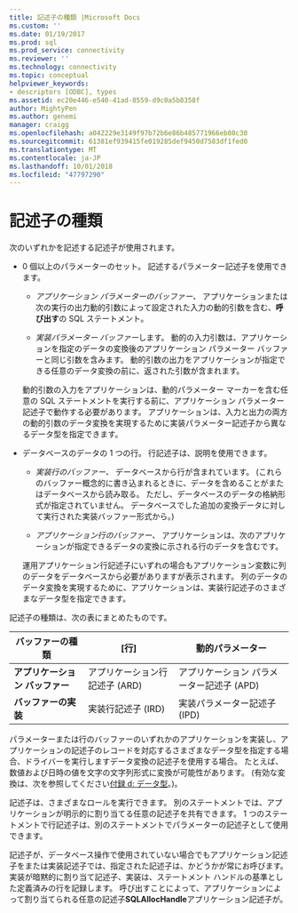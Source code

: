 ```yaml
---
title: 記述子の種類 |Microsoft Docs
ms.custom: ''
ms.date: 01/19/2017
ms.prod: sql
ms.prod_service: connectivity
ms.reviewer: ''
ms.technology: connectivity
ms.topic: conceptual
helpviewer_keywords:
- descriptors [ODBC], types
ms.assetid: ec20e446-e540-41ad-8559-d9c0a5b8358f
author: MightyPen
ms.author: genemi
manager: craigg
ms.openlocfilehash: a042229e3149f97b72b6e86b485771966eb80c30
ms.sourcegitcommit: 61381ef939415fe019285def9450d7583df1fed0
ms.translationtype: MT
ms.contentlocale: ja-JP
ms.lasthandoff: 10/01/2018
ms.locfileid: "47797290"
---
```

# <a name="types-of-descriptors"></a>記述子の種類
次のいずれかを記述する記述子が使用されます。  
  
-   0 個以上のパラメーターのセット。 記述するパラメーター記述子を使用できます。  
  
    -   *アプリケーション パラメーターのバッファー、* アプリケーションまたは次の実行の出力動的引数によって設定された入力の動的引数を含む、**呼び出す**の SQL ステートメント。  
  
    -   *実装パラメーター バッファー*します。 動的の入力引数は、アプリケーションを指定のデータの変換後のアプリケーション パラメーター バッファーと同じ引数を含みます。 動的引数の出力をアプリケーションが指定できる任意のデータ変換の前に、返された引数が含まれます。  
  
     動的引数の入力をアプリケーションは、動的パラメーター マーカーを含む任意の SQL ステートメントを実行する前に、アプリケーション パラメーター記述子で動作する必要があります。 アプリケーションは、入力と出力の両方の動的引数のデータ変換を実現するために実装パラメーター記述子から異なるデータ型を指定できます。  
  
-   データベースのデータの 1 つの行。 行記述子は、説明を使用できます。  
  
    -   *実装行のバッファー、* データベースから行が含まれています。 (これらのバッファー概念的に書き込まれるときに、データを含めることがまたはデータベースから読み取る。 ただし、データベースのデータの格納形式が指定されていません。 データベースでした追加の変換データに対して実行された実装バッファー形式から。)  
  
    -   *アプリケーション行のバッファー、* アプリケーションは、次のアプリケーションが指定できるデータの変換に示される行のデータを含むです。  
  
     運用アプリケーション行記述子にいずれの場合もアプリケーション変数に列のデータをデータベースから必要がありますが表示されます。 列のデータのデータ変換を実現するために、アプリケーションは、実装行記述子のさまざまなデータ型を指定できます。  
  
 記述子の種類は、次の表にまとめたものです。  
  
|バッファーの種類|[行]|動的パラメーター|  
|-----------------|----------|------------------------|  
|**アプリケーション バッファー**|アプリケーション行記述子 (ARD)|アプリケーション パラメーター記述子 (APD)|  
|**バッファーの実装**|実装行記述子 (IRD)|実装パラメーター記述子 (IPD)|  
  
 パラメーターまたは行のバッファーのいずれかのアプリケーションを実装し、アプリケーションの記述子のレコードを対応するさまざまなデータ型を指定する場合、ドライバーを実行しますデータ変換の記述子を使用する場合。 たとえば、数値および日時の値を文字の文字列形式に変換が可能性があります。 (有効な変換は、次を参照してください[付録 d: データ型](../../../odbc/reference/appendixes/appendix-d-data-types.md)。)。  
  
 記述子は、さまざまなロールを実行できます。 別のステートメントでは、アプリケーションが明示的に割り当てる任意の記述子を共有できます。 1 つのステートメントで行記述子は、別のステートメントでパラメーターの記述子として使用できます。  
  
 記述子が、データベース操作で使用されていない場合でもアプリケーション記述子をまたは実装記述子では、指定された記述子は、かどうかが常にお呼びます。 実装が暗黙的に割り当て記述子、実装は、ステートメント ハンドルの基準とした定義済みの行を記録します。 呼び出すことによって、アプリケーションによって割り当てられる任意の記述子**SQLAllocHandle**アプリケーション記述子が。
